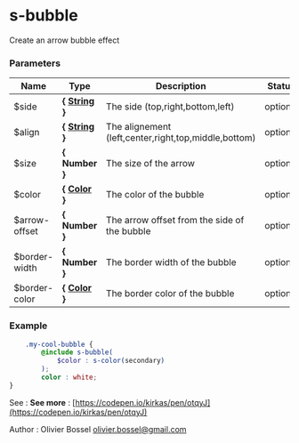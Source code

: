 # s-bubble

Create an arrow bubble effect



### Parameters
Name  |  Type  |  Description  |  Status  |  Default
------------  |  ------------  |  ------------  |  ------------  |  ------------
$side  |  **{ [String](http://www.sass-lang.com/documentation/file.SASS_REFERENCE.html#sass-script-strings) }**  |  The side (top,right,bottom,left)  |  optional  |  bottom
$align  |  **{ [String](http://www.sass-lang.com/documentation/file.SASS_REFERENCE.html#sass-script-strings) }**  |  The alignement (left,center,right,top,middle,bottom)  |  optional  |  center
$size  |  **{ Number }**  |  The size of the arrow  |  optional  |  10px
$color  |  **{ [Color](http://www.sass-lang.com/documentation/file.SASS_REFERENCE.html#colors) }**  |  The color of the bubble  |  optional  |  s-color(primary)
$arrow-offset  |  **{ Number }**  |  The arrow offset from the side of the bubble  |  optional  |  10px
$border-width  |  **{ Number }**  |  The border width of the bubble  |  optional  |  0
$border-color  |  **{ [Color](http://www.sass-lang.com/documentation/file.SASS_REFERENCE.html#colors) }**  |  The border color of the bubble  |  optional  |  null

### Example
```scss
	.my-cool-bubble {
		@include s-bubble(
			$color : s-color(secondary)
		);
		color : white;
}
```
See : **See more** : [https://codepen.io/kirkas/pen/otqyJ](https://codepen.io/kirkas/pen/otqyJ)

Author : Olivier Bossel [olivier.bossel@gmail.com](mailto:olivier.bossel@gmail.com)